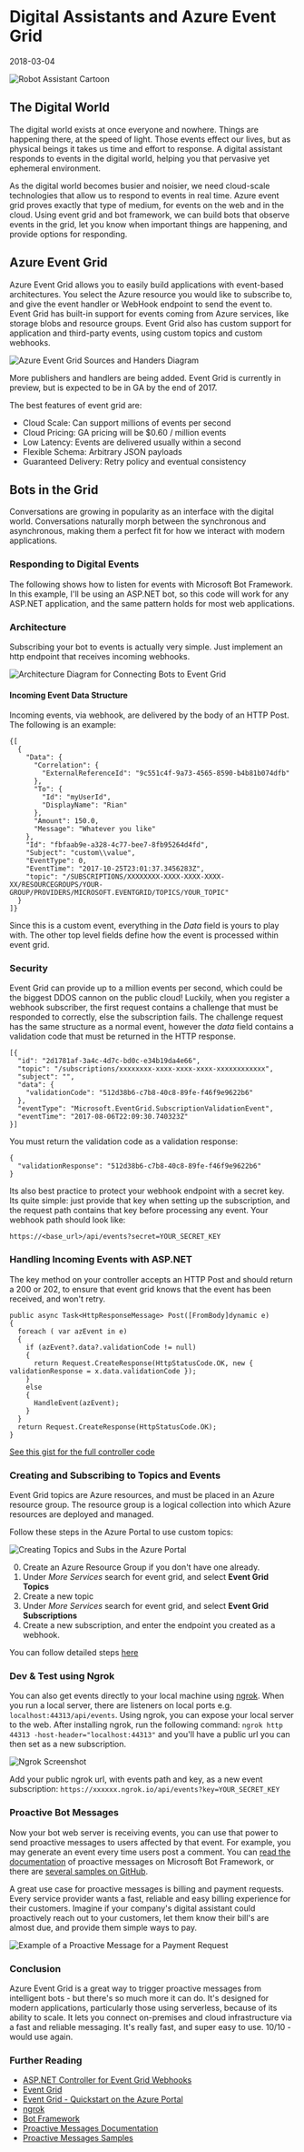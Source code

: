 # Digital Assistants and Azure Event Grid

2018-03-04


![Robot Assistant Cartoon](/images/robot.jpg)

## The Digital World

The digital world exists at once everyone and nowhere. Things are happening there, at the speed of light. Those events effect our lives, but as physical beings it takes us time and effort to response. A digital assistant responds to events in the digital world, helping you that pervasive yet ephemeral environment. 

As the digital world becomes busier and noisier, we need cloud-scale technologies that allow us to respond to events in real time. Azure event grid proves exactly that type of medium, for events on the web and in the cloud. Using event grid and bot framework, we can build bots that observe events in the grid, let you know when important things are happening, and provide options for responding.

## Azure Event Grid

Azure Event Grid allows you to easily build applications with event-based architectures. You select the Azure resource you would like to subscribe to, and give the event handler or WebHook endpoint to send the event to. Event Grid has built-in support for events coming from Azure services, like storage blobs and resource groups. Event Grid also has custom support for application and third-party events, using custom topics and custom webhooks.

![Azure Event Grid Sources and Handers Diagram](https://docs.microsoft.com/en-us/azure/event-grid/media/overview/functional-model.png)

More publishers and handlers are being added. Event Grid is currently in preview, but is expected to be in GA by the end of 2017.

The best features of event grid are:

* Cloud Scale: Can support millions of events per second
* Cloud Pricing: GA pricing will be $0.60 / million events
* Low Latency: Events are delivered usually within a second
* Flexible Schema: Arbitrary JSON payloads
* Guaranteed Delivery: Retry policy and eventual consistency

## Bots in the Grid

Conversations are growing in popularity as an interface with the digital world. Conversations naturally morph between the synchronous and asynchronous, making them a perfect fit for how we interact with modern applications. 

### Responding to Digital Events

The following shows how to listen for events with Microsoft Bot Framework. In this example, I'll be using an ASP.NET bot, so this code will work for any ASP.NET application, and the same pattern holds for most web applications.

### Architecture

Subscribing your bot to events is actually very simple. Just implement an http endpoint that receives incoming webhooks.

![Architecture Diagram for Connecting Bots to Event Grid](/content/images/2017/10/boteventgridarchitecture.png)

#### Incoming Event Data Structure

Incoming events, via webhook, are delivered by the body of an HTTP Post. The following is an example:

```.language-json
{[
  {
    "Data": {
      "Correlation": {
        "ExternalReferenceId": "9c551c4f-9a73-4565-8590-b4b81b074dfb"
      },
      "To": {
        "Id": "myUserId",
        "DisplayName": "Rian"
      },
      "Amount": 150.0,
      "Message": "Whatever you like"
    },
    "Id": "fbfaab9e-a328-4c77-bee7-8fb95264d4fd",
    "Subject": "custom\\value",
    "EventType": 0,
    "EventTime": "2017-10-25T23:01:37.3456283Z",
    "topic": "/SUBSCRIPTIONS/XXXXXXXX-XXXX-XXXX-XXXX-XX/RESOURCEGROUPS/YOUR-GROUP/PROVIDERS/MICROSOFT.EVENTGRID/TOPICS/YOUR_TOPIC"
  }
]}
```

Since this is a custom event, everything in the *Data* field is yours to play with. The other top level fields define how the event is processed within event grid.

### Security

Event Grid can provide up to a million events per second, which could be the biggest DDOS cannon on the public cloud! Luckily, when you register a webhook subscriber, the first request contains a challenge that must be responded to correctly, else the subscription fails. The challenge request has the same structure as a normal event, however the *data* field contains a validation code that must be returned in the HTTP response.

```.language-json
[{
  "id": "2d1781af-3a4c-4d7c-bd0c-e34b19da4e66",
  "topic": "/subscriptions/xxxxxxxx-xxxx-xxxx-xxxx-xxxxxxxxxxxx",
  "subject": "",
  "data": {
    "validationCode": "512d38b6-c7b8-40c8-89fe-f46f9e9622b6"
  },
  "eventType": "Microsoft.EventGrid.SubscriptionValidationEvent",
  "eventTime": "2017-08-06T22:09:30.740323Z"
}]
```

You must return the validation code as a validation response:
```.language-json
{
  "validationResponse": "512d38b6-c7b8-40c8-89fe-f46f9e9622b6"
}
```

Its also best practice to protect your webhook endpoint with a secret key. Its quite simple: just provide that key when setting up the subscription, and the request path contains that key before processing any event. Your webhook path should look like:

`https://<base_url>/api/events?secret=YOUR_SECRET_KEY`


### Handling Incoming Events with ASP.NET

The key method on your controller accepts an HTTP Post and should return a 200 or 202, to ensure that event grid knows that the event has been received, and won't retry.
```.language-csharp
public async Task<HttpResponseMessage> Post([FromBody]dynamic e)
{
  foreach ( var azEvent in e)
  {
    if (azEvent?.data?.validationCode != null)
    {
      return Request.CreateResponse(HttpStatusCode.OK, new { validationResponse = x.data.validationCode });
    }
    else
    {
      HandleEvent(azEvent);
    }
  }
  return Request.CreateResponse(HttpStatusCode.OK);
}
```
[See this gist for the full controller code](https://gist.github.com/xtellurian/1ee357452668d7c3f46b83410c84435c)

### Creating and Subscribing to Topics and Events

Event Grid topics are Azure resources, and must be placed in an Azure resource group. The resource group is a logical collection into which Azure resources are deployed and managed.

Follow these steps in the Azure Portal to use custom topics:

![Creating Topics and Subs in the Azure Portal](/content/images/2017/10/eventgridportal.PNG)


0. Create an Azure Resource Group if you don't have one already.
1. Under *More Services* search for event grid, and select **Event Grid Topics**
2. Create a new topic
3. Under *More Services* search for event grid, and select **Event Grid Subscriptions**
4. Create a new subscription, and enter the endpoint you created as a webhook.

You can follow detailed steps [here](https://docs.microsoft.com/en-us/azure/event-grid/custom-event-quickstart-portal)

### Dev & Test using Ngrok

You can also get events directly to your local machine using [ngrok](https://ngrok.com/). When you run a local server, there are listeners on local ports e.g. `localhost:44313/api/events`. Using ngrok, you can expose your local server to the web. After installing ngrok, run the following command: `ngrok http 44313 -host-header="localhost:44313"` and you'll have a public url you can then set as a new subscription.

![Ngrok Screenshot](/content/images/2017/10/ngrokexample.PNG)

Add your public ngrok url, with events path and key, as a new event subscription: `https://xxxxxx.ngrok.io/api/events?key=YOUR_SECRET_KEY`



### Proactive Bot Messages

Now your bot web server is receiving events, you can use that power to send proactive messages to users affected by that event. For example, you may generate an event every time users post a comment. You can [read the documentation](https://docs.microsoft.com/en-us/bot-framework/nodejs/bot-builder-nodejs-proactive-messages) of proactive messages on Microsoft Bot Framework, or there are [several samples on GitHub](https://github.com/MicrosoftDX/botFramework-proactiveMessages).

A great use case for proactive messages is billing and payment requests. Every service provider wants a fast, reliable and easy billing experience for their customers. Imagine if your company's digital assistant could proactively reach out to your customers, let them know their bill's are almost due, and provide them simple ways to pay.

![Example of a Proactive Message for a Payment Request](/content/images/2017/10/PaymentRequest.PNG)


### Conclusion

Azure Event Grid is a great way to trigger proactive messages from intelligent bots - but there's so much more it can do. It's designed for modern applications, particularly those using serverless, because of its ability to scale. It lets you connect on-premises and cloud infrastructure via a fast and reliable messaging. It's really fast, and super easy to use. 10/10 - would use again.


### Further Reading
* [ASP.NET Controller for Event Grid Webhooks](https://gist.github.com/xtellurian/1ee357452668d7c3f46b83410c84435c)
* [Event Grid](https://docs.microsoft.com/en-us/azure/event-grid/)
* [Event Grid - Quickstart on the Azure Portal](https://docs.microsoft.com/en-us/azure/event-grid/custom-event-quickstart-portal)
* [ngrok](https://ngrok.com/)
* [Bot Framework](https://docs.microsoft.com/en-us/bot-framework/)
* [Proactive Messages Documentation](https://docs.microsoft.com/en-us/bot-framework/nodejs/bot-builder-nodejs-proactive-messages)
* [Proactive Messages Samples](https://github.com/MicrosoftDX/botFramework-proactiveMessages)
